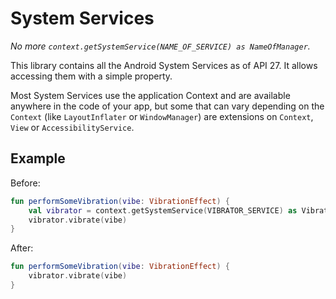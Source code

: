 # System Services

*No more `context.getSystemService(NAME_OF_SERVICE) as NameOfManager`.*

This library contains all the Android System Services as of API 27.
It allows accessing them with a simple property.

Most System Services use the application Context and are available
anywhere in the code of your app, but some that can vary depending on the
`Context` (like `LayoutInflater` or `WindowManager`) are extensions on
`Context`, `View` or `AccessibilityService`.

## Example

Before:

```kotlin
fun performSomeVibration(vibe: VibrationEffect) {
    val vibrator = context.getSystemService(VIBRATOR_SERVICE) as Vibrator
    vibrator.vibrate(vibe)
}
```

After:

```kotlin
fun performSomeVibration(vibe: VibrationEffect) {
    vibrator.vibrate(vibe)
}
```
